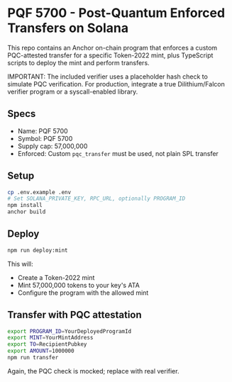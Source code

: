 # PQF 5700 - Post-Quantum Enforced Transfers on Solana

This repo contains an Anchor on-chain program that enforces a custom PQC-attested transfer for a specific Token-2022 mint, plus TypeScript scripts to deploy the mint and perform transfers.

IMPORTANT: The included verifier uses a placeholder hash check to simulate PQC verification. For production, integrate a true Dilithium/Falcon verifier program or a syscall-enabled library.

## Specs
- Name: PQF 5700
- Symbol: PQF 5700
- Supply cap: 57,000,000
- Enforced: Custom `pqc_transfer` must be used, not plain SPL transfer

## Setup

```bash
cp .env.example .env
# Set SOLANA_PRIVATE_KEY, RPC_URL, optionally PROGRAM_ID
npm install
anchor build
```

## Deploy

```bash
npm run deploy:mint
```

This will:
- Create a Token-2022 mint
- Mint 57,000,000 tokens to your key's ATA
- Configure the program with the allowed mint

## Transfer with PQC attestation

```bash
export PROGRAM_ID=YourDeployedProgramId
export MINT=YourMintAddress
export TO=RecipientPubkey
export AMOUNT=1000000
npm run transfer
```

Again, the PQC check is mocked; replace with real verifier.
